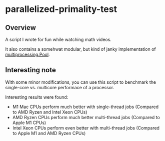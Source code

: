﻿# parallelized-primality-test

## Overview

A script I wrote for fun while watching math videos.

It also contains a somehwat modular, but kind of janky implementation of [multiprocessing.Pool](https://github.com/camratchford/parallelized-primality-test/blob/master/main.py#L8-L50).


## Interesting note

With some minor modifications, you can use this script to benchmark the single-core vs. multicore performace of a processor.

Interesting results were found:

- M1 Mac CPUs perform much better with single-thread jobs (Compared to AMD Ryzen and Intel Xeon CPUs)
- AMD Ryzen CPUs perform much better multi-thread jobs (Compared to Apple M1 CPUs)
- Intel Xeon CPUs perform even better with multi-thread jobs (Compared to Apple M1 and AMD Ryzen CPUs)

